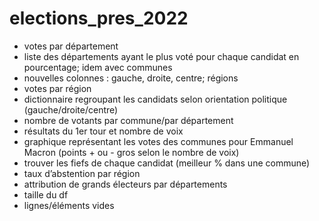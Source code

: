 # elections_pres_2022
-  votes par département
-  liste des départements ayant le plus voté pour chaque candidat en pourcentage; idem avec communes
-  nouvelles colonnes : gauche, droite, centre; régions
-  votes par région
-  dictionnaire regroupant les candidats selon orientation politique (gauche/droite/centre)
-  nombre de votants par commune/par département
-  résultats du 1er tour et nombre de voix
-  graphique représentant les votes des communes pour Emmanuel Macron (points + ou - gros selon le nombre de voix)
-  trouver les fiefs de chaque candidat (meilleur % dans une commune)
-  taux d’abstention par région
-  attribution de grands électeurs par départements
- taille du df
- lignes/éléments vides
